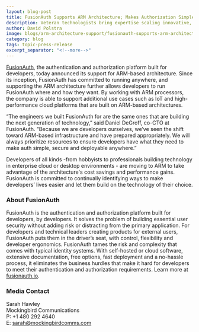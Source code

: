 ```yaml
---
layout: blog-post
title: FusionAuth Supports ARM Architecture; Makes Authorization Simple for Developers Building on ARM Architecture
description: Veteran technologists bring expertise scaling innovative, security-focused businesses while creating organic growth.
author: David Polstra
image: blogs/arm-architecture-support/fusionauth-supports-arm-architecture.png
category: blog
tags: topic-press-release
excerpt_separator: "<!--more-->"
---
```


[FusionAuth](/), the authentication and authorization platform built for developers, today announced its support for ARM-based architecture. Since its inception, FusionAuth has committed to running anywhere, and supporting the ARM architecture further allows developers to run FusionAuth where and how they want. By working with ARM processors, the company is able to support additional use cases such as IoT and high-performance cloud platforms that are built on ARM-based architectures.


<!--more-->


“The engineers we built FusionAuth for are the same ones that are building the next generation of technology,” said Daniel DeGroff, co-CTO at FusionAuth. “Because we are developers ourselves, we’ve seen the shift toward ARM-based infrastructure and have prepared appropriately. We will always prioritize resources to ensure developers have what they need to make auth simple, secure and deployable anywhere.”  

Developers of all kinds -from hobbyists to professionals building technology in enterprise cloud or desktop environments - are moving to ARM to take advantage of the architecture's cost savings and performance gains. FusionAuth is committed to continually identifying ways to make developers’ lives easier and let them build on the technology of their choice.

### About FusionAuth

FusionAuth is the authentication and authorization platform built for developers, by developers. It solves the problem of building essential user security without adding risk or distracting from the primary application. For developers and technical leaders creating products for external users, FusionAuth puts them in the driver’s seat, with control, flexibility and developer ergonomics. FusionAuth tames the risk and complexity that comes with typical identity systems. With self-hosted or cloud software, extensive documentation, free options, fast deployment and a no-hassle process, it eliminates the business hurdles that make it hard for developers to meet their authentication and authorization requirements. Learn more at [fusionauth.io](/). 


### Media Contact

Sarah Hawley  
Mockingbird Communications  
P: +1 480 292 4640  
E: sarah@mockingbirdcomms.com

